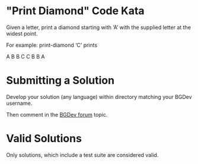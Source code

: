 "Print Diamond" Code Kata
=========================

Given a letter, print a diamond starting with ‘A’ with the supplied letter at the widest point.

For example: print-diamond ‘C’ prints

  A
 B B
C   C
 B B
  A

Submitting a Solution
=====================

Develop your solution (any language) within directory matching your BGDev username.

Then comment in the [BGDev forum](http://forums.bgdev.org/index.php?showtopic=47344) topic.

Valid Solutions
===============

Only solutions, which include a test suite are considered valid.